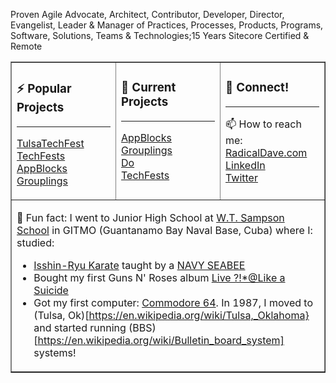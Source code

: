 Proven Agile Advocate, Architect, Contributor, Developer, Director, Evangelist, Leader & Manager of Practices, Processes, Products, Programs, Software, Solutions, Teams & Technologies;15 Years Sitecore Certified & Remote
                               
<center>
<table width="100%" border="1"><tr><td valign="top" width="33%">
  
### ⚡ Popular Projects

<hr>

[TulsaTechFest](https://tulsatechfest.com)<br/>
[TechFests](https://techfests.com)<br/>
[AppBlocks](https://appblocks.net)<br/>
[Grouplings](https://grouplings.com)<br/>
  
  </td><td valign="top" width="33%">
  
### 🔭 Current Projects

<hr>

[AppBlocks](https://appblocks.net)<br/>
[Grouplings](https://grouplings.com)<br/>
[Do](https://github.com/radical-dave/do)<br/>
[TechFests](https://techfests.com)<br/>

  </td><td valign="top" width="33%">
  
### 👯 Connect!
  
<hr>

📫 How to reach me:<br/>
[RadicalDave.com](https://radicaldave.com)<br/>
[LinkedIn](https://linkedin.com/in/davidwalker)<br/>
[Twitter](https://twitter.com/davidwalker)<br/>

  </td></tr><tr><td width="100%" colspan="3">
  
  💬 Fun fact: I went to Junior High School at [W.T. Sampson School](https://www.dodea.edu/WTsampsonEHS/about.cfm) in GITMO (Guantanamo Bay Naval Base, Cuba) where I: studied:
  
  - [Isshin-Ryu Karate](https://en.wikipedia.org/wiki/Isshin-ry%C5%AB) taught by a [NAVY SEABEE](https://www.necc.usff.navy.mil/seabees/)
  - Bought my first Guns N' Roses album [Live ?!*@Like a Suicide](https://en.wikipedia.org/wiki/Live_%3F!*@_Like_a_Suicide)
  - Got my first computer: [Commodore 64](https://en.wikipedia.org/wiki/Commodore_64). In 1987, I moved to (Tulsa, Ok)[https://en.wikipedia.org/wiki/Tulsa,_Oklahoma} and started running (BBS)[https://en.wikipedia.org/wiki/Bulletin_board_system] systems!
  
  </td></tr>
</table>
</center>
